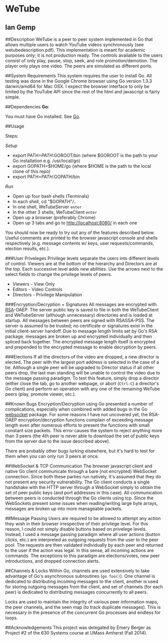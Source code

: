 WeTube
==========

Ian Gemp
----------

##Description
WeTube is a peer to peer system implemented in Go that allows multiple users to watch YouTube videos synchronously (see wetubedescription.pdf).  This implementation is meant for academic purposes only; it is not production ready.  The controls available to the users consist of only play, pause, stop, seek, and role promotion/demotion.  The player only plays one video.  The peers are simulated as different ports.
  
##System Requirements
This system requires the user to install Go.  All testing was done in the Google Chrome browser using Go version 1.3.3 darwin/amd64 for Mac OSX.  I expect the browser interface to only be limited by the YouTube API since the rest of the html and javascript is fairly simple.

##Dependencies
**Go**:

You must have Go installed.  See [Go](https://golang.org/doc/install).

##Usage

Steps:

*Setup*

- export PATH=$PATH:$GOROOT/bin (where $GOROOT is the path to your Go installation e.g. /usr/local/go)
- export GOPATH=$HOME/go (where $HOME is the path to the local clone of this repo)
- export PATH=$PATH:$GOPATH/bin

*Run*

- Open up four bash shells (Terminals)
- In each shell, cd "$GOPATH"/..
- In one shell, WeTubeServer  `enter`
- In the other 3 shells, WeTubeClient `enter`
- Open up a browser (preferably Chrome)
- Open up 3 tabs and go to [http://localhost:8080/](http://localhost:8080/) in each one

You should now be ready to try out any of the features described below.  Useful comments are printed to the browser javascript console and shells respectively (e.g. message contents w/ keys, user requests/commands, election results, etc.).

###User Priveleges
Privilege levels separate the users into different levels of control.  Viewers are at the bottom of the hierarchy and Directors are at the top.  Each successive level adds new abilities.  Use the arrows next to the select fields to change the privilege levels of peers.
- Viewers - View Only
- Editors - Video Controls
- Directors - Privilege Manipulation

###Encryption/Decryption + Signatures
All messages are encrypted with [RSA](http://golang.org/pkg/crypto/rsa/)-OAEP.  The server public key is saved to file in both the WeTubeClient and WeTubeServer (although unnecessary) directories and is loaded at startup.  All messages between peers are signed with RSASSA-PSS.  The server is assumed to be trusted; no certificate or signatures exist in the initial client-server handoff.  Due to message length limits set by Go's RSA package, messages are broken up and encrypted individually and then spliced back together.  The encrypted message length itself is encrypted and prepended to the encrypted message to enable decryption by peers.

###Elections
If all the directors of the video are dropped, a new director is elected.  The peer with the largest port address is selected in the case of a tie.  Although a single peer will be upgraded to Director status if all other peers drop, the last man standing will be unable to control the video due to the message passing paradigm.  To test this feature, simply drop a director (either close the tab, go to another webpage, or abort (`Ctrl-C`) a director's Go client) and perform an operation with any one of the remaining WeTube peers (play, promote viewer, etc.).

##Known Bugs
Encryption/Decryption using Go presented a number of complications, especially when combined with added bugs in the Go [websocket](https://godoc.org/golang.org/x/net/websocket) package.  For some reasons I have not uncovered yet, the RSA-OAEP encryption/decryption functions complain of exceeding message length even after numerous efforts to present the functions with small constant size packets.  This error causes the system to reject anything more than 3 peers (the 4th peer is never able to download the set of public keys from the server due to the issue described above).

There are probably other bugs lurking elsewhere, but it's hard to test for them when you can only run 3 peers at once.

##WebSocket & TCP Communication
The browser javascript client and native Go client communicate through a bare (not encrypted) WebSocket connection.  Since both these parties run natively, it's assumed that they do not present any security vulnerability.  The Go client conducts a single handshake with the HTTP server through a WebSocket simply to obtain the set of peer public keys (and port addresses in this case).  All communication between peers is conducted through the Go clients using tcp.  Since the WebSockets present some issues when reading/writing large byte arrays, messages are broken up into more manageable packets.

##Message Passing
Users are required to be allowed to attempt any action they wish in their browser irrespective of their privilege level.  For this reason, I could not simply disable buttons based on privelege levels.  Instead, I used a message passing paradigm where all user actions (button clicks, etc.) are interpreted as outgoing requests from the user to the peer pool.  The requests are then validated individually by each peer and returned to the user if the action was legal.  In this sense, all incoming actions are commands.  The exceptions to this paradigm are elections/votes, new peer introductions, and dropped connection alerts.

##Channels & Locks
Within Go, channels are used extensively to take advantage of Go's asynchronous subroutines (`go foo()`).  One channel is dedicated to distributing incoming messages to the client, another is used for storing outgoing messages from the client, and set of channels (for each peer) is dedicated to distributing messages concurrently to all peers.

Locks are used to maintain the integrity of various peer information maps, the peer channels, and the seen map (to track duplicate messages).  This is necessary in the presence of the concurrent Go processes and endless for loops.

##Acknowledgements
This project was delegated by Emery Berger as Project #2 of the 630 Systems course at UMass Amherst (Fall 2014).
